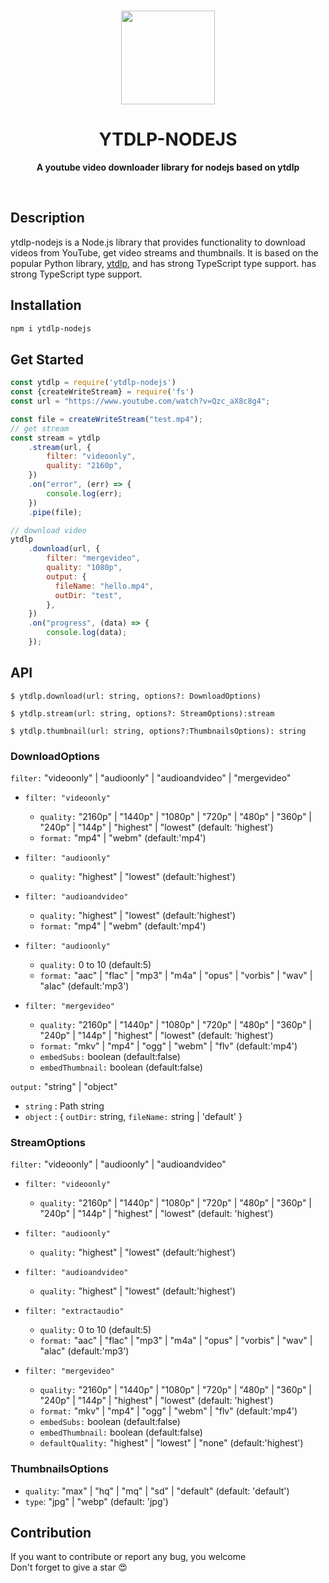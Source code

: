 <br>
<p align="center">
  <img width="150" src="https://github.com/iqbal-rashed/ytdlp-nodejs/raw/main/logo.png">
</p>
<h1 align="center"> YTDLP-NODEJS </h1>
<p align="center">
  <b >A youtube video downloader library for nodejs based on ytdlp</b>
</p>

<br>

## Description

ytdlp-nodejs is a Node.js library that provides functionality to download videos from YouTube, get video streams and thumbnails. It is based on the popular Python library, [ytdlp](https://github.com/yt-dlp/yt-dlp), and has strong TypeScript type support.
has strong TypeScript type support.


## Installation

```bash
npm i ytdlp-nodejs
```


## Get Started
```javascript
const ytdlp = require('ytdlp-nodejs')
const {createWriteStream} = require('fs')
const url = "https://www.youtube.com/watch?v=Qzc_aX8c8g4";

const file = createWriteStream("test.mp4");
// get stream
const stream = ytdlp
    .stream(url, {
        filter: "videoonly",
        quality: "2160p",
    })
    .on("error", (err) => {
        console.log(err);
    })
    .pipe(file);

// download video
ytdlp
    .download(url, {
        filter: "mergevideo",
        quality: "1080p",
        output: {
          fileName: "hello.mp4",
          outDir: "test",
        },
    })
    .on("progress", (data) => {
        console.log(data);
    });
```

## API


`$ ytdlp.download(url: string, options?: DownloadOptions)`
<br>

`$ ytdlp.stream(url: string, options?: StreamOptions):stream`
<br>

`$ ytdlp.thumbnail(url: string, options?:ThumbnailsOptions): string`
<br>


### DownloadOptions
`filter:` "videoonly" | "audioonly" | "audioandvideo" | "mergevideo"
* `filter: "videoonly"` 
  *  `quality:` "2160p" |
    "1440p" |
    "1080p" |
    "720p" |
    "480p" |
    "360p" |
    "240p" |
    "144p" |
    "highest" |
    "lowest" (default: 'highest')
  * `format:` "mp4"  | "webm" (default:'mp4')

* `filter: "audioonly"` 
  *  `quality:` "highest" | "lowest" (default:'highest')

* `filter: "audioandvideo"` 
  * `quality:` "highest" | "lowest" (default:'highest')
  * `format:` "mp4"  | "webm" (default:'mp4')

* `filter: "audioonly"` 
  * `quality:` 0 to 10 (default:5)
  * `format:` "aac" | "flac" | "mp3" | "m4a" | "opus" | "vorbis" | "wav" | "alac" (default:'mp3')

* `filter: "mergevideo"` 
  *  `quality:` "2160p" |
    "1440p" |
    "1080p" |
    "720p" |
    "480p" |
    "360p" |
    "240p" |
    "144p" |
    "highest" |
    "lowest" (default: 'highest')
  * `format:` "mkv" | "mp4" | "ogg" | "webm" | "flv" (default:'mp4')
  * `embedSubs:` boolean (default:false)
  * `embedThumbnail:` boolean (default:false)

`output:` "string" | "object"
  * `string` : Path string
  * `object` : { `outDir:` string, `fileName:` string | 'default' }


### StreamOptions
`filter:` "videoonly" | "audioonly" | "audioandvideo" 
* `filter: "videoonly"` 
  *  `quality:` "2160p" |
    "1440p" |
    "1080p" |
    "720p" |
    "480p" |
    "360p" |
    "240p" |
    "144p" |
    "highest" |
    "lowest" (default: 'highest')

* `filter: "audioonly"` 
  *  `quality:` "highest" | "lowest" (default:'highest')

* `filter: "audioandvideo"` 
  * `quality:` "highest" | "lowest" (default:'highest')

* `filter: "extractaudio"` 
  * `quality:` 0 to 10 (default:5)
  * `format:` "aac" | "flac" | "mp3" | "m4a" | "opus" | "vorbis" | "wav" | "alac" (default:'mp3')

* `filter: "mergevideo"` 
  *  `quality:` "2160p" |
    "1440p" |
    "1080p" |
    "720p" |
    "480p" |
    "360p" |
    "240p" |
    "144p" |
    "highest" |
    "lowest" (default: 'highest')
  * `format:` "mkv" | "mp4" | "ogg" | "webm" | "flv" (default:'mp4')
  * `embedSubs:` boolean (default:false)
  * `embedThumbnail:` boolean (default:false)
  * `defaultQuality:` "highest" | "lowest" | "none" (default:'highest')

### ThumbnailsOptions
* `quality`: "max" | "hq" | "mq" | "sd" | "default" (default: 'default')
* `type`: "jpg" | "webp" (default: 'jpg')





## Contribution
If you want to contribute or report any bug, you welcome
<br>
Don't forget to give a star 😍
